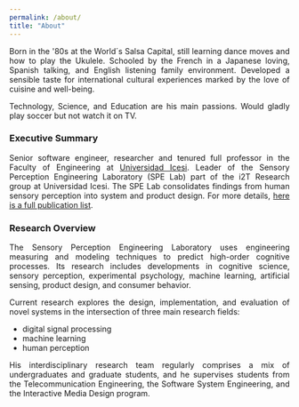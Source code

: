 ```yaml
---
permalink: /about/
title: "About"
---
```

<div style="text-align: justify"> 
Born in the '80s at the World´s Salsa Capital, still learning dance moves and how to play the Ukulele.
Schooled by the French in a Japanese loving, Spanish talking, and English listening family environment. 
Developed a sensible taste for international cultural experiences marked by the love of cuisine and well-being. 

Technology, Science, and Education are his main passions.
Would gladly play soccer but not watch it on TV.
</div>

### Executive Summary
<div style="text-align: justify"> 
Senior software engineer, researcher and tenured full professor in the Faculty of Engineering at 
<a href="https://www.icesi.edu.co/">Universidad Icesi</a>. 
Leader of the Sensory Perception Engineering Laboratory (SPE Lab) part of the i2T Research group at Universidad Icesi. 
The SPE Lab consolidates findings from human sensory perception into system and product design. 
For more details, <a href="https://drive.google.com/file/d/19bg5SpUwBFV-e7M-ZGf3LXEgbk6Cl989/view?usp=sharing" > here is a full publication list</a>.
</div>

### Research Overview

<div style="text-align: justify"> 
The Sensory Perception Engineering Laboratory uses engineering measuring and modeling techniques to predict 
high-order cognitive processes. 
Its research includes developments in cognitive science, sensory perception, experimental psychology, 
machine learning, artificial sensing, product design, and consumer behavior. 

Current research explores the design, implementation, and evaluation of novel systems in the intersection 
of three main research fields: 
 <ul>
   <li>digital signal processing </li>
   <li>machine learning </li>
   <li>human perception</li>
 </ul>
 
His interdisciplinary research team regularly comprises a mix of 
undergraduates and graduate students, and he supervises students from the Telecommunication Engineering, 
the Software System Engineering, and the Interactive Media Design program.
</div>



